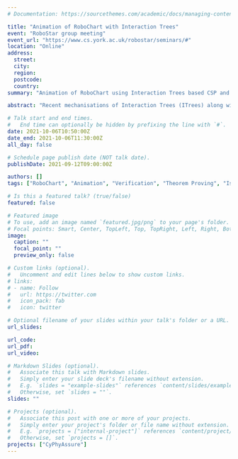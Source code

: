 ```yaml
---
# Documentation: https://sourcethemes.com/academic/docs/managing-content/

title: "Animation of RoboChart with Interaction Trees"
event: "RoboStar group meeting"
event_url: "https://www.cs.york.ac.uk/robostar/seminars/#"
location: "Online"
address:
  street:
  city:
  region:
  postcode:
  country:
summary: "Animation of RoboChart using Interaction Trees based CSP and code generation in Isabelle"

abstract: "Recent mechanisations of Interaction Trees (ITrees) along with ITrees-based CSP semantics and a Z mathematical toolkit in Isabelle/HOL bring new applications of verification and simulation for state-rich process languages. The formal semantics of RoboChart, a timed and probabilistic domain-specific and state machines based language for robotics, is such a language. RoboChart supports shared variables and communication across entities in its component model. Its core semantics is given in CSP. In this paper we implement RoboChart’s core semantics in ITrees-based CSP in Isabelle and use Isabelle’s code generator to generate a verified and executable animation for RoboChart. We illustrate our approach using an autonomous chemical detector example. With animation we show two concrete scenarios when the robot encounters different environment inputs."

# Talk start and end times.
#   End time can optionally be hidden by prefixing the line with `#`.
date: 2021-10-06T10:50:00Z
date_end: 2021-10-06T11:30:00Z
all_day: false

# Schedule page publish date (NOT talk date).
publishDate: 2021-09-12T09:00:00Z

authors: []
tags: ["RoboChart", "Animation", "Verification", "Theorem Proving", "Isabelle", "Z", "Interaction Trees"]

# Is this a featured talk? (true/false)
featured: false 

# Featured image
# To use, add an image named `featured.jpg/png` to your page's folder. 
# Focal points: Smart, Center, TopLeft, Top, TopRight, Left, Right, BottomLeft, Bottom, BottomRight.
image:
  caption: ""
  focal_point: ""
  preview_only: false

# Custom links (optional).
#   Uncomment and edit lines below to show custom links.
# links:
# - name: Follow
#   url: https://twitter.com
#   icon_pack: fab
#   icon: twitter

# Optional filename of your slides within your talk's folder or a URL.
url_slides:

url_code:
url_pdf:
url_video:

# Markdown Slides (optional).
#   Associate this talk with Markdown slides.
#   Simply enter your slide deck's filename without extension.
#   E.g. `slides = "example-slides"` references `content/slides/example-slides.md`.
#   Otherwise, set `slides = ""`.
slides: ""

# Projects (optional).
#   Associate this post with one or more of your projects.
#   Simply enter your project's folder or file name without extension.
#   E.g. `projects = ["internal-project"]` references `content/project/deep-learning/index.md`.
#   Otherwise, set `projects = []`.
projects: ["CyPhyAssure"]
---
```


